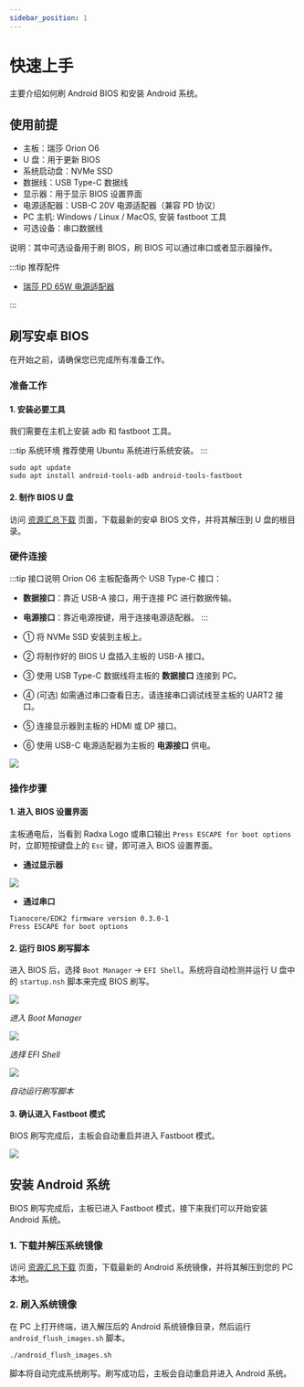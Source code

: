 ```yaml
---
sidebar_position: 1
---
```


# 快速上手

主要介绍如何刷 Android BIOS 和安装 Android 系统。

## 使用前提

- 主板：瑞莎 Orion O6
- U 盘：用于更新 BIOS
- 系统启动盘：NVMe SSD
- 数据线：USB Type-C 数据线
- 显示器：用于显示 BIOS 设置界面
- 电源适配器：USB-C 20V 电源适配器（兼容 PD 协议）
- PC 主机: Windows / Linux / MacOS, 安装 fastboot 工具
- 可选设备：串口数据线

说明：其中可选设备用于刷 BIOS，刷 BIOS 可以通过串口或者显示器操作。

:::tip 推荐配件

- [瑞莎 PD 65W 电源适配器](https://radxa.com/products/accessories/power-pd-65w)

:::

## 刷写安卓 BIOS

在开始之前，请确保您已完成所有准备工作。

### 准备工作

#### 1. 安装必要工具

我们需要在主机上安装 adb 和 fastboot 工具。

:::tip 系统环境
推荐使用 Ubuntu 系统进行系统安装。
:::

<NewCodeBlock tip="Ubuntu-PC$" type="device">

```
sudo apt update
sudo apt install android-tools-adb android-tools-fastboot
```

</NewCodeBlock>

#### 2. 制作 BIOS U 盘

访问 [资源汇总下载](../download.md#android) 页面，下载最新的安卓 BIOS 文件，并将其解压到 U 盘的根目录。

### 硬件连接

:::tip 接口说明
Orion O6 主板配备两个 USB Type-C 接口：

- **数据接口**：靠近 USB-A 接口，用于连接 PC 进行数据传输。
- **电源接口**：靠近电源按键，用于连接电源适配器。
  :::

- ① 将 NVMe SSD 安装到主板上。

- ② 将制作好的 BIOS U 盘插入主板的 USB-A 接口。

- ③ 使用 USB Type-C 数据线将主板的 **数据接口** 连接到 PC。

- ④ (可选) 如需通过串口查看日志，请连接串口调试线至主板的 UART2 接口。

- ⑤ 连接显示器到主板的 HDMI 或 DP 接口。

- ⑥ 使用 USB-C 电源适配器为主板的 **电源接口** 供电。

<div style={{textAlign: 'center'}}>
    <img src="/img/o6/android/android-install-system.webp" style={{width: '100%', maxWidth: '1200px'}} />
</div>


### 操作步骤

#### 1. 进入 BIOS 设置界面

主板通电后，当看到 Radxa Logo 或串口输出 `Press ESCAPE for boot options` 时，立即短按键盘上的 `Esc` 键，即可进入 BIOS 设置界面。

- **通过显示器**

<div style={{textAlign: 'center'}}>
    <img src="/img/o6/android/burn-bios-go.webp" style={{width: '50%', maxWidth: '1200px'}} />
</div>

- **通过串口**

```
Tianocore/EDK2 firmware version 0.3.0-1
Press ESCAPE for boot options
```

#### 2. 运行 BIOS 刷写脚本

进入 BIOS 后，选择 `Boot Manager` -> `EFI Shell`。系统将自动检测并运行 U 盘中的 `startup.nsh` 脚本来完成 BIOS 刷写。

<div style={{textAlign: 'center'}}>
    <img src="/img/o6/android/burn-bios-manager.webp" style={{width: '100%', maxWidth: '600px'}} />
</div>

_进入 Boot Manager_

<div style={{textAlign: 'center'}}>
    <img src="/img/o6/android/burn-bios-efi.webp" style={{width: '100%', maxWidth: '600px'}} />
</div>

_选择 EFI Shell_

<div style={{textAlign: 'center'}}>
    <img src="/img/o6/android/burn-bios-sh.webp" style={{width: '100%', maxWidth: '600px'}} />
</div>

_自动运行刷写脚本_

#### 3. 确认进入 Fastboot 模式

BIOS 刷写完成后，主板会自动重启并进入 Fastboot 模式。

<div style={{textAlign: 'center'}}>
    <img src="/img/o6/android/burn-bios-fastboot.webp" style={{width: '100%', maxWidth: '600px'}} />
</div>

## 安装 Android 系统

BIOS 刷写完成后，主板已进入 Fastboot 模式，接下来我们可以开始安装 Android 系统。

### 1. 下载并解压系统镜像

访问 [资源汇总下载](../download.md#android) 页面，下载最新的 Android 系统镜像，并将其解压到您的 PC 本地。

### 2. 刷入系统镜像

在 PC 上打开终端，进入解压后的 Android 系统镜像目录，然后运行 `android_flush_images.sh` 脚本。

<NewCodeBlock tip="Ubuntu-PC$" type="device">

```
./android_flush_images.sh
```

</NewCodeBlock>

脚本将自动完成系统刷写。刷写成功后，主板会自动重启并进入 Android 系统。
